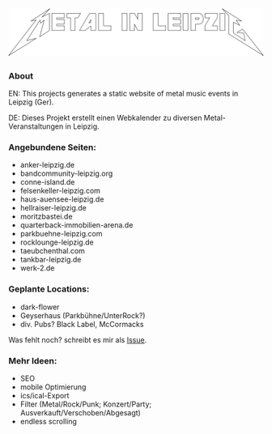 # [![metal-in-leipzig.de](public/img/logo.svg "metal-in-leipzig.de")](https://metal-in-leipzig.de)

### About
EN: This projects generates a static website of metal music events in Leipzig (Ger).

DE: Dieses Projekt erstellt einen Webkalender zu diversen Metal-Veranstaltungen in Leipzig.

### Angebundene Seiten:
- anker-leipzig.de
- bandcommunity-leipzig.org
- conne-island.de
- felsenkeller-leipzig.com
- haus-auensee-leipzig.de
- hellraiser-leipzig.de
- moritzbastei.de
- quarterback-immobilien-arena.de
- parkbuehne-leipzig.com
- rocklounge-leipzig.de
- taeubchenthal.com
- tankbar-leipzig.de
- werk-2.de

### Geplante Locations:
- dark-flower
- Geyserhaus (Parkbühne/UnterRock?)
- div. Pubs? Black Label, McCormacks

Was fehlt noch? schreibt es mir als [Issue](https://github.com/Knochenmarc/metal-in-leipzig/issues).

### Mehr Ideen:
- SEO
- mobile Optimierung
- ics/ical-Export
- Filter (Metal/Rock/Punk; Konzert/Party; Ausverkauft/Verschoben/Abgesagt)
- endless scrolling
